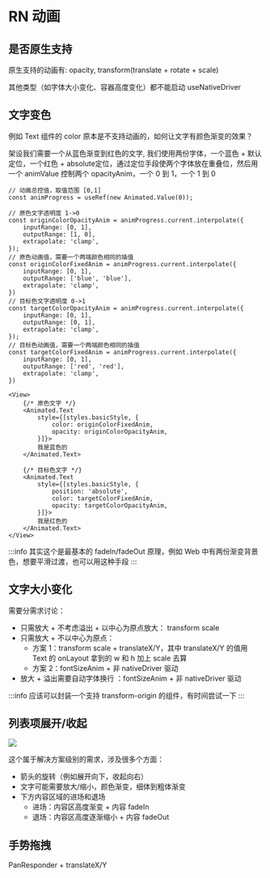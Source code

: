 # RN 动画

## 是否原生支持

原生支持的动画有: opacity, transform(translate + rotate + scale)

其他类型（如字体大小变化、容器高度变化）都不能启动 useNativeDriver

## 文字变色

例如 Text 组件的 color 原本是不支持动画的，如何让文字有颜色渐变的效果？

架设我们需要一个从蓝色渐变到红色的文字, 我们使用两份字体，一个蓝色 + 默认定位，一个红色 + absolute定位，通过定位手段使两个字体放在重叠位，然后用一个 animValue 控制两个 opacityAnim，一个 0 到 1，一个 1 到 0

```tsx
// 动画总控值，取值范围 [0,1]
const animProgress = useRef(new Animated.Value(0));

// 原色文字透明度 1->0
const originColorOpacityAnim = animProgress.current.interpolate({
    inputRange: [0, 1],
    outputRange: [1, 0],
    extrapolate: 'clamp',
});
// 原色动画值，需要一个两端颜色相同的插值
const originColorFixedAnim = animProgress.current.interpolate({
    inputRange: [0, 1],
    outputRange: ['blue', 'blue'],
    extrapolate: 'clamp',
})
// 目标色文字透明度 0->1
const targetColorOpacityAnim = animProgress.current.interpolate({
    inputRange: [0, 1],
    outputRange: [0, 1],
    extrapolate: 'clamp',
});
// 目标色动画值，需要一个两端颜色相同的插值
const targetColorFixedAnim = animProgress.current.interpolate({
    inputRange: [0, 1],
    outputRange: ['red', 'red'],
    extrapolate: 'clamp',
})

<View>
    {/* 原色文字 */}
    <Animated.Text
        style={[styles.basicStyle, {
            color: originColorFixedAnim,
            opacity: originColorOpacityAnim,
        }]}>
        我是蓝色的
    </Animated.Text>

    {/* 目标色文字 */}
    <Animated.Text
        style={[styles.basicStyle, {
            position: 'absolute',
            color: targetColorFixedAnim,
            opacity: targetColorOpacityAnim,
        }]}>
        我是红色的
    </Animated.Text>
</View>
```

:::info
其实这个是最基本的 fadeIn/fadeOut 原理，例如 Web 中有两份渐变背景色，想要平滑过渡，也可以用这种手段
:::


## 文字大小变化

需要分需求讨论：

- 只需放大 + 不考虑溢出 + 以中心为原点放大： transform scale
- 只需放大 + 不以中心为原点：
    - 方案 1：transform scale + translateX/Y，其中 translateX/Y 的值用 Text 的 onLayout 拿到的 w 和 h 加上 scale 去算
    - 方案 2：fontSizeAnim + 非 nativeDriver 驱动
- 放大 + 溢出需要自动字体换行 ：fontSizeAnim + 非 nativeDriver 驱动

:::info
应该可以封装一个支持 transform-origin 的组件，有时间尝试一下
:::

## 列表项展开/收起

![](https://cjpark-1304138896.cos.ap-guangzhou.myqcloud.com/blog_img/rn_expand_collapse.gif)

这个属于解决方案级别的需求，涉及很多个方面：
- 箭头的旋转（例如展开向下，收起向右）
- 文字可能需要放大/缩小，颜色渐变，细体到粗体渐变
- 下方内容区域的进场和退场
  - 进场：内容区高度渐变 + 内容 fadeIn
  - 退场：内容区高度逐渐缩小 + 内容 fadeOut

## 手势拖拽

PanResponder + translateX/Y

